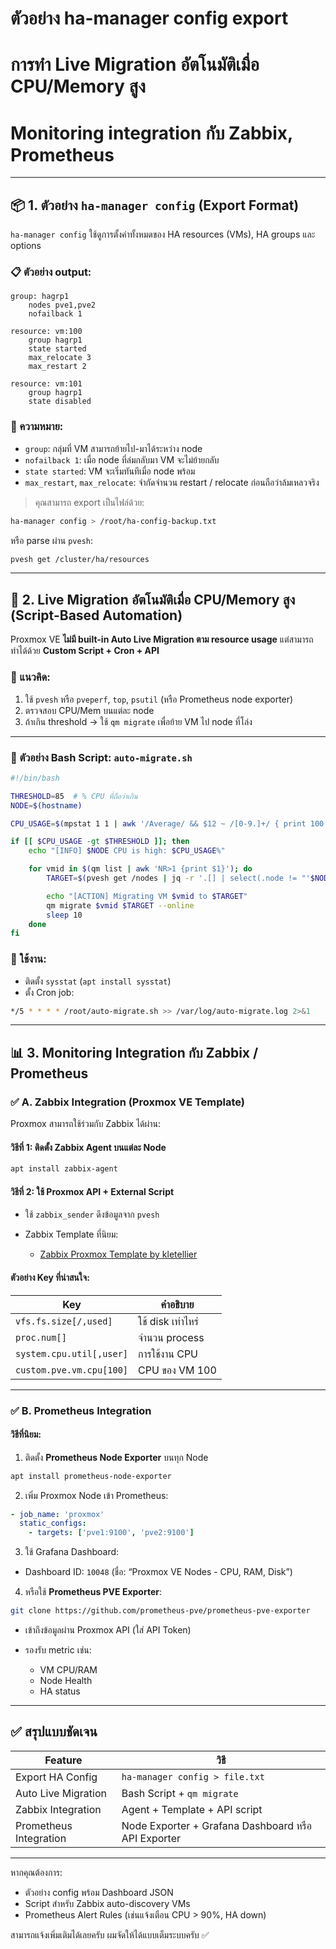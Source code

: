 # ตัวอย่าง ha-manager config export

# การทำ Live Migration อัตโนมัติเมื่อ CPU/Memory สูง

# Monitoring integration กับ Zabbix, Prometheus

---

## 📦 1. **ตัวอย่าง `ha-manager config` (Export Format)**

`ha-manager config` ใช้ดูการตั้งค่าทั้งหมดของ HA resources (VMs), HA groups และ options

### 📋 ตัวอย่าง output:

```text
group: hagrp1
    nodes pve1,pve2
    nofailback 1

resource: vm:100
    group hagrp1
    state started
    max_relocate 3
    max_restart 2

resource: vm:101
    group hagrp1
    state disabled
```

### 🔧 ความหมาย:

* `group`: กลุ่มที่ VM สามารถย้ายไป-มาได้ระหว่าง node
* `nofailback 1`: เมื่อ node ที่ล่มกลับมา VM จะไม่ย้ายกลับ
* `state started`: VM จะเริ่มทันทีเมื่อ node พร้อม
* `max_restart`, `max_relocate`: จำกัดจำนวน restart / relocate ก่อนถือว่าล้มเหลวจริง

> คุณสามารถ export เป็นไฟล์ด้วย:

```bash
ha-manager config > /root/ha-config-backup.txt
```

หรือ parse ผ่าน `pvesh`:

```bash
pvesh get /cluster/ha/resources
```

---

## 🚀 2. **Live Migration อัตโนมัติเมื่อ CPU/Memory สูง (Script-Based Automation)**

Proxmox VE **ไม่มี built-in Auto Live Migration ตาม resource usage** แต่สามารถทำได้ด้วย **Custom Script + Cron + API**

### 🧠 แนวคิด:

1. ใช้ `pvesh` หรือ `pveperf`, `top`, `psutil` (หรือ Prometheus node exporter)
2. ตรวจสอบ CPU/Mem บนแต่ละ node
3. ถ้าเกิน threshold → ใช้ `qm migrate` เพื่อย้าย VM ไป node ที่โล่ง

---

### 🔧 ตัวอย่าง Bash Script: `auto-migrate.sh`

```bash
#!/bin/bash

THRESHOLD=85  # % CPU ที่ถือว่าเกิน
NODE=$(hostname)

CPU_USAGE=$(mpstat 1 1 | awk '/Average/ && $12 ~ /[0-9.]+/ { print 100 - $12 }' | cut -d. -f1)

if [[ $CPU_USAGE -gt $THRESHOLD ]]; then
    echo "[INFO] $NODE CPU is high: $CPU_USAGE%"

    for vmid in $(qm list | awk 'NR>1 {print $1}'); do
        TARGET=$(pvesh get /nodes | jq -r '.[] | select(.node != "'$NODE'" and .status == "online") | .node' | head -n 1)

        echo "[ACTION] Migrating VM $vmid to $TARGET"
        qm migrate $vmid $TARGET --online
        sleep 10
    done
fi
```

### 📌 ใช้งาน:

* ติดตั้ง `sysstat` (`apt install sysstat`)
* ตั้ง Cron job:

```bash
*/5 * * * * /root/auto-migrate.sh >> /var/log/auto-migrate.log 2>&1
```

---

## 📊 3. **Monitoring Integration กับ Zabbix / Prometheus**

### ✅ A. **Zabbix Integration (Proxmox VE Template)**

Proxmox สามารถใช้ร่วมกับ Zabbix ได้ผ่าน:

#### วิธีที่ 1: ติดตั้ง Zabbix Agent บนแต่ละ Node

```bash
apt install zabbix-agent
```

#### วิธีที่ 2: ใช้ Proxmox API + External Script

* ใช้ `zabbix_sender` ดึงข้อมูลจาก `pvesh`
* Zabbix Template ที่นิยม:

  * [Zabbix Proxmox Template by kletellier](https://github.com/kletellier/Zabbix-Template-Proxmox)

#### ตัวอย่าง Key ที่น่าสนใจ:

| Key                      | คำอธิบาย          |
| ------------------------ | ----------------- |
| `vfs.fs.size[/,used]`    | ใช้ disk เท่าไหร่ |
| `proc.num[]`             | จำนวน process     |
| `system.cpu.util[,user]` | การใช้งาน CPU     |
| `custom.pve.vm.cpu[100]` | CPU ของ VM 100    |

---

### ✅ B. **Prometheus Integration**

#### วิธีที่นิยม:

1. ติดตั้ง **Prometheus Node Exporter** บนทุก Node

```bash
apt install prometheus-node-exporter
```

2. เพิ่ม Proxmox Node เข้า Prometheus:

```yaml
- job_name: 'proxmox'
  static_configs:
    - targets: ['pve1:9100', 'pve2:9100']
```

3. ใช้ Grafana Dashboard:

* Dashboard ID: `10048`
  (ชื่อ: “Proxmox VE Nodes - CPU, RAM, Disk”)

4. หรือใช้ **Prometheus PVE Exporter**:

```bash
git clone https://github.com/prometheus-pve/prometheus-pve-exporter
```

* เข้าถึงข้อมูลผ่าน Proxmox API (ใส่ API Token)
* รองรับ metric เช่น:

  * VM CPU/RAM
  * Node Health
  * HA status

---

## ✅ สรุปแบบชัดเจน

| Feature                | วิธี                                                |
| ---------------------- | --------------------------------------------------- |
| Export HA Config       | `ha-manager config > file.txt`                      |
| Auto Live Migration    | Bash Script + `qm migrate`                          |
| Zabbix Integration     | Agent + Template + API script                       |
| Prometheus Integration | Node Exporter + Grafana Dashboard หรือ API Exporter |

---

หากคุณต้องการ:

* ตัวอย่าง config พร้อม Dashboard JSON
* Script สำหรับ Zabbix auto-discovery VMs
* Prometheus Alert Rules (เช่นแจ้งเตือน CPU > 90%, HA down)

สามารถแจ้งเพิ่มเติมได้เลยครับ ผมจัดให้ได้แบบเต็มระบบครับ ✅
